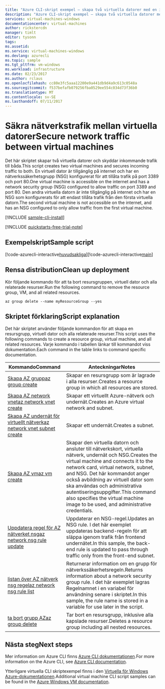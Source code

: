 ```yaml
---
title: "Azure CLI-skript exempel – skapa två virtuella datorer med en interna och externa NSG | Microsoft Docs"
description: "Azure CLI-skript exempel – skapa två virtuella datorer med interna och externa NSG"
services: virtual-machines-windows
documentationcenter: virtual-machines
author: rickstercdn
manager: timlt
editor: tysonn
tags: 
ms.assetid: 
ms.service: virtual-machines-windows
ms.devlang: azurecli
ms.topic: sample
ms.tgt_pltfrm: vm-windows
ms.workload: infrastructure
ms.date: 02/23/2017
ms.author: rclaus
ms.openlocfilehash: cc80e3fc5aaa12200e9a441db9d4a9c613c0548a
ms.sourcegitcommit: f537befafb079256fba0529ee554c034d73f36b0
ms.translationtype: MT
ms.contentlocale: sv-SE
ms.lasthandoff: 07/11/2017
---
```

# <a name="secure-network-traffic-between-virtual-machines"></a><span data-ttu-id="6a482-103">Säkra nätverkstrafik mellan virtuella datorer</span><span class="sxs-lookup"><span data-stu-id="6a482-103">Secure network traffic between virtual machines</span></span>

<span data-ttu-id="6a482-104">Det här skriptet skapar två virtuella datorer och skyddar inkommande trafik till båda.</span><span class="sxs-lookup"><span data-stu-id="6a482-104">This script creates two virtual machines and secures incoming traffic to both.</span></span> <span data-ttu-id="6a482-105">En virtuell dator är tillgänglig på internet och har en nätverkssäkerhetsgrupp (NSG) konfigurerat för att tillåta trafik på port 3389 och port 80.</span><span class="sxs-lookup"><span data-stu-id="6a482-105">One virtual machine is accessible on the internet and has a network security group (NSG) configured to allow traffic on port 3389 and port 80.</span></span> <span data-ttu-id="6a482-106">Den andra virtuella datorn är inte tillgänglig på internet och har en NSG som konfigurerats för att endast tillåta trafik från den första virtuella datorn.</span><span class="sxs-lookup"><span data-stu-id="6a482-106">The second virtual machine is not accessible on the internet, and has an NSG configured to only allow traffic from the first virtual machine.</span></span> 

[!INCLUDE [sample-cli-install](../../../includes/sample-cli-install.md)]

[!INCLUDE [quickstarts-free-trial-note](../../../includes/quickstarts-free-trial-note.md)]

## <a name="sample-script"></a><span data-ttu-id="6a482-107">Exempelskript</span><span class="sxs-lookup"><span data-stu-id="6a482-107">Sample script</span></span>

<span data-ttu-id="6a482-108">[!code-azurecli-interactive[huvudsakliga](../../../cli_scripts/virtual-machine/create-vm-nsg/create-windows-vm-nsg.sh "Skapa virtuell dator med NSG")]</span><span class="sxs-lookup"><span data-stu-id="6a482-108">[!code-azurecli-interactive[main](../../../cli_scripts/virtual-machine/create-vm-nsg/create-windows-vm-nsg.sh "Create VM with NSG")]</span></span>

## <a name="clean-up-deployment"></a><span data-ttu-id="6a482-109">Rensa distribution</span><span class="sxs-lookup"><span data-stu-id="6a482-109">Clean up deployment</span></span> 

<span data-ttu-id="6a482-110">Kör följande kommando för att ta bort resursgruppen, virtuell dator och alla relaterade resurser.</span><span class="sxs-lookup"><span data-stu-id="6a482-110">Run the following command to remove the resource group, VM, and all related resources.</span></span>

```azurecli-interactive 
az group delete --name myResourceGroup --yes
```

## <a name="script-explanation"></a><span data-ttu-id="6a482-111">Skriptet förklaring</span><span class="sxs-lookup"><span data-stu-id="6a482-111">Script explanation</span></span>

<span data-ttu-id="6a482-112">Det här skriptet använder följande kommandon för att skapa en resursgrupp, virtuell dator och alla relaterade resurser.</span><span class="sxs-lookup"><span data-stu-id="6a482-112">This script uses the following commands to create a resource group, virtual machine, and all related resources.</span></span> <span data-ttu-id="6a482-113">Varje kommando i tabellen länkar till kommandot viss dokumentation.</span><span class="sxs-lookup"><span data-stu-id="6a482-113">Each command in the table links to command specific documentation.</span></span>

| <span data-ttu-id="6a482-114">Kommando</span><span class="sxs-lookup"><span data-stu-id="6a482-114">Command</span></span> | <span data-ttu-id="6a482-115">Anteckningar</span><span class="sxs-lookup"><span data-stu-id="6a482-115">Notes</span></span> |
|---|---|
| [<span data-ttu-id="6a482-116">Skapa AZ grupp</span><span class="sxs-lookup"><span data-stu-id="6a482-116">az group create</span></span>](https://docs.microsoft.com/cli/azure/group#create) | <span data-ttu-id="6a482-117">Skapar en resursgrupp som är lagrade i alla resurser.</span><span class="sxs-lookup"><span data-stu-id="6a482-117">Creates a resource group in which all resources are stored.</span></span> |
| [<span data-ttu-id="6a482-118">Skapa AZ network vnet</span><span class="sxs-lookup"><span data-stu-id="6a482-118">az network vnet create</span></span>](https://docs.microsoft.com/cli/azure/network/vnet#create) | <span data-ttu-id="6a482-119">Skapar ett virtuellt Azure-nätverk och undernät.</span><span class="sxs-lookup"><span data-stu-id="6a482-119">Creates an Azure virtual network and subnet.</span></span> |
| [<span data-ttu-id="6a482-120">Skapa AZ undernät för virtuellt nätverk</span><span class="sxs-lookup"><span data-stu-id="6a482-120">az network vnet subnet create</span></span>](https://docs.microsoft.com/cli/azure/network/vnet/subnet#create) | <span data-ttu-id="6a482-121">Skapar ett undernät.</span><span class="sxs-lookup"><span data-stu-id="6a482-121">Creates a subnet.</span></span> |
| [<span data-ttu-id="6a482-122">Skapa AZ vm</span><span class="sxs-lookup"><span data-stu-id="6a482-122">az vm create</span></span>](https://docs.microsoft.com/cli/azure/vm#create) | <span data-ttu-id="6a482-123">Skapar den virtuella datorn och ansluter till nätverkskort, virtuella nätverk, undernät och NSG.</span><span class="sxs-lookup"><span data-stu-id="6a482-123">Creates the virtual machine and connects it to the network card, virtual network, subnet, and NSG.</span></span> <span data-ttu-id="6a482-124">Det här kommandot anger också avbildning av virtuell dator som ska användas och administrativa autentiseringsuppgifter.</span><span class="sxs-lookup"><span data-stu-id="6a482-124">This command also specifies the virtual machine image to be used, and administrative credentials.</span></span>  |
| [<span data-ttu-id="6a482-125">Uppdatera regel för AZ nätverket nsg</span><span class="sxs-lookup"><span data-stu-id="6a482-125">az network nsg rule update</span></span>](https://docs.microsoft.com/cli/azure/network/nsg/rule#update) | <span data-ttu-id="6a482-126">Uppdaterar en NSG-regel.</span><span class="sxs-lookup"><span data-stu-id="6a482-126">Updates an NSG rule.</span></span> <span data-ttu-id="6a482-127">I det här exemplet uppdateras backend-regeln för att släppa igenom trafik från frontend undernätet.</span><span class="sxs-lookup"><span data-stu-id="6a482-127">In this sample, the back-end rule is updated to pass through traffic only from the front-end subnet.</span></span> |
| [<span data-ttu-id="6a482-128">listan över AZ nätverk nsg regel</span><span class="sxs-lookup"><span data-stu-id="6a482-128">az network nsg rule list</span></span>](https://docs.microsoft.com/cli/azure/network/nsg/rule#list) | <span data-ttu-id="6a482-129">Returnerar information om en grupp för nätverkssäkerhetsregeln.</span><span class="sxs-lookup"><span data-stu-id="6a482-129">Returns information about a network security group rule.</span></span> <span data-ttu-id="6a482-130">I det här exemplet lagras Regelnamnet i en variabel för användning senare i skriptet.</span><span class="sxs-lookup"><span data-stu-id="6a482-130">In this sample, the rule name is stored in a variable for use later in the script.</span></span> |
| [<span data-ttu-id="6a482-131">ta bort grupp AZ</span><span class="sxs-lookup"><span data-stu-id="6a482-131">az group delete</span></span>](https://docs.microsoft.com/cli/azure/vm/extension#set) | <span data-ttu-id="6a482-132">Tar bort en resursgrupp, inklusive alla kapslade resurser.</span><span class="sxs-lookup"><span data-stu-id="6a482-132">Deletes a resource group including all nested resources.</span></span> |

## <a name="next-steps"></a><span data-ttu-id="6a482-133">Nästa steg</span><span class="sxs-lookup"><span data-stu-id="6a482-133">Next steps</span></span>

<span data-ttu-id="6a482-134">Mer information om Azure CLI finns [Azure CLI dokumentationen](https://docs.microsoft.com/cli/azure/overview).</span><span class="sxs-lookup"><span data-stu-id="6a482-134">For more information on the Azure CLI, see [Azure CLI documentation](https://docs.microsoft.com/cli/azure/overview).</span></span>

<span data-ttu-id="6a482-135">Ytterligare virtuella CLI skriptexempel finns i den [Virtuella för Windows Azure-dokumentationen](../windows/cli-samples.md?toc=%2fazure%2fvirtual-machines%2fwindows%2ftoc.json).</span><span class="sxs-lookup"><span data-stu-id="6a482-135">Additional virtual machine CLI script samples can be found in the [Azure Windows VM documentation](../windows/cli-samples.md?toc=%2fazure%2fvirtual-machines%2fwindows%2ftoc.json).</span></span>
